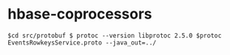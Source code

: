 # hbase-coprocessors

`$cd src/protobuf
$ protoc --version
libprotoc 2.5.0
$protoc EventsRowkeysService.proto --java_out=../`
